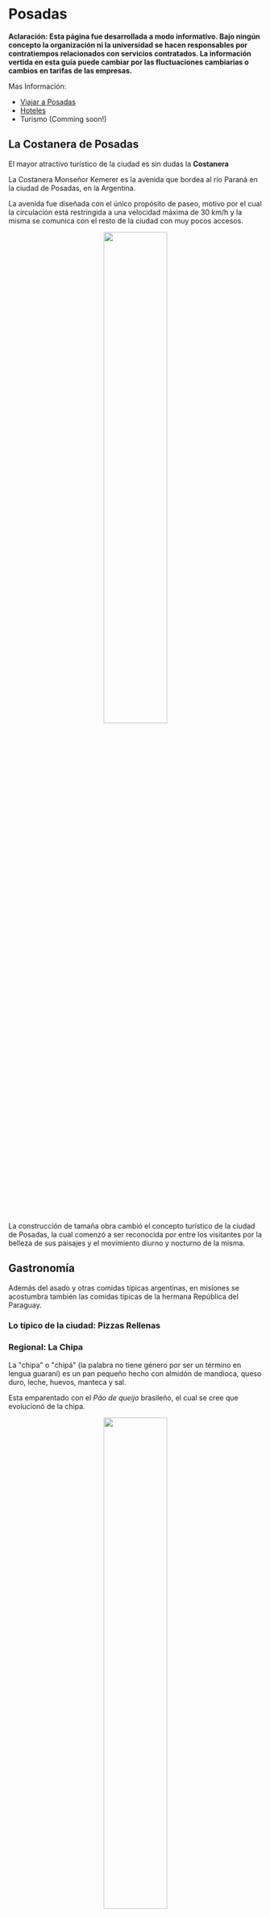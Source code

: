 # Posadas

**Aclaración: Esta página fue desarrollada a modo informativo. Bajo ningún
concepto la organización ni la universidad se hacen
responsables por contratiempos relacionados con servicios contratados.
La información vertida en esta guía puede cambiar por las fluctuaciones
cambiarias o cambios en tarifas de las empresas.**


Mas Información:

- [Viajar a Posadas](/venue/traveling)
- [Hoteles](/venue/accomodation)
- Turismo (Comming soon!)


## La Costanera de Posadas

El mayor atractivo turístico de la ciudad es sin dudas la **Costanera**

La Costanera Monseñor Kemerer es la avenida que bordea al río Paraná en la
ciudad de Posadas, en la Argentina.

La avenida fue diseñada con el único propósito de paseo, motivo por el cual la
circulación está restringida a una velocidad máxima de 30 km/h y la misma se
comunica con el resto de la ciudad con muy pocos accesos.

<div style="text-align:center">
    <img width="50%" src ="https://github.com/scipy-latinamerica/scipyla2015/raw/master/posadas_tourism/imgs/costanera.jpg" />
</div>

La construcción de tamaña obra cambió el concepto turístico de la ciudad de
Posadas, la cual comenzó  a ser reconocida por entre los visitantes por la
belleza de sus paisajes y el movimiento diurno y nocturno de la misma.

## Gastronomía

Además del asado y otras comidas típicas argentinas, en misiones se acostumbra
también las comidas típicas de la hermana República del Paraguay.

### Lo típico de la ciudad: Pizzas Rellenas

### Regional: La Chipa

La "chipa" o "chipá" (la palabra no tiene género por ser un
término en lengua guaraní) es un pan pequeño hecho con almidón de mandioca,
queso duro, leche, huevos, manteca y sal.

Esta emparentado con el *Pão de queijo* brasileño, el cual se cree que
evolucionó de la chipa.

<div style="text-align:center">
    <img width="50%" src ="https://github.com/scipy-latinamerica/scipyla2015/raw/master/posadas_tourism/imgs/chipa.jpeg" />
</div>

**Donde Comer:** Casi todas las panaderías, supermercados y vendedores
ambulantes de la ciudad venden chipas de excelente calidad.


### Regional: El Mbejú (Mbeyú)

El mbeyú (escrito en guaraní como mbeju -se pronuncia en todos los casos mbeyú
, o abreviadamente, "beyú"-), es un plato propio y típico de Paraguay y del
Nordeste argentino. Se trata de un panqueque de almidón

<div style="text-align:center">
    <img width="50%" src ="https://github.com/scipy-latinamerica/scipyla2015/raw/master/posadas_tourism/imgs/mbeyu_1.png" />
</div>

Es una muestra sólida de la gastronomía paraguaya, sumamente ricos en calorías.
Según algunos eruditos de la historia social de Paraguay, toda la gastronomía
popular Paraguaya, que se establece como industria pequeña de la familia
después de Guerra de Paraguay contra La alianza triple
(La Argentina, El Brasil y Uruguay, entre 1864 y 1870), es realmente
abundante en contenido calórico, debido a la situación que superó al país
después del conflicto.

**Donde Comer:**

### Regional: El Reviro

### Regional: Caburé

### Regional: Sopa Paraguaya

La sopa paraguaya es un plato típico de la gastronomía de Paraguay producto
del sincretismo guaraní y español. Los guaraníes acostumbraban a consumir
comidas pastosas elaboradas con harina de maíz o de mandioca envueltas en hojas
de güembé o banana y cocinadas entre ceniza caliente. Los jesuitas
(en su mayoría españoles), introdujeron el uso de: queso, huevos y leche
(aditivos que fueron agregados a las comidas preparadas por los guaraníes).
Por esto, la sopa paraguaya se trata de un bizcocho esponjoso salado, de muy
rico contenido calórico y proteico.

<div style="text-align:center">
    <img width="50%" src ="https://github.com/scipy-latinamerica/scipyla2015/raw/master/posadas_tourism/imgs/sopa-paraguaya.JPG" />
</div>

**Donde Comer:**



### El clásico Argentino: Asado

En Manual del Asador Argentino, de Raúl Mirad, se cuentan las impresiones de
un jesuita italiano que anduvo por las pampas a comienzos de los 1700. Allí el
misionero se impresiona por los gauchos y su destreza para faenar la carne,
colocarla en palos que clavaban en el suelo, inclinados sobre una fogata bajo
las estrellas. Esa misma imagen impresionó a Charles Darwin, quien llegó a
tierras argentinas en 1832 y que un año después ya se sentía parte de la
pampa, como escribía a su hermana en una carta citada por La Nación:

    "Me he convertido en todo un gaucho, tomo mi mate y fumo mi cigarro y
     después me acuesto cómodo, con los cielos como toldo, como si estuviera
     en una cama de pluma. Es una vida tan sana, todo el día encima del
     caballo, comiendo nada más que carne y durmiendo en medio de un viento
     fresco...".

<div style="text-align:center">
    <img width="50%" src ="https://github.com/scipy-latinamerica/scipyla2015/raw/master/posadas_tourism/imgs/asado.jpeg" />
</div>

### Diferentes en cada región: Empanadas

El asado lleva su tiempo Hay que esperar como una hora para que el fuego
esté a punto para colocar la carne. Por eso, hay que sabe esperar, y tomar
vino, y comer empanadas mientras se conversa y se llega al momento clave.

<div style="text-align:center">
    <img width="50%" src ="https://github.com/scipy-latinamerica/scipyla2015/raw/master/posadas_tourism/imgs/empanadas.jpeg" />
</div>

Una empanada es una fina masa de pan, masa quebrada u hojaldre rellena con una
preparación salada o dulce y cocida al horno o frita.
El relleno puede incluir carnes rojas o blancas, pescado, verduras o fruta.

Las empanadas son un plato tradicional de la mayoría de las cocinas de los
países de habla hispana.

**Donde Comer:** Suelen venderse en los supermercados, cualquier restaurante y
pizzería así como algunas panaderías.


### Fast food Argentino: Choripan, Lomo y Milanesa

### 25 de Mayo: El Locro

### Cafes Estilo Argentino

### Cafe estilo Americano

### Un Restauran Diferente

## Compras

### Vinos, dulce de leche, Yerba y alfajores

La alternativa mas simple de comprar esto es ir a cualquier supermercado, el
cual el mas cerano se encuentra a 350 metros.

En estos lugares usted podrá encontrar una amplia variedad de productos por
diferentes precios.

<div style="text-align:center">
    <img width="80%" src ="https://github.com/scipy-latinamerica/scipyla2015/raw/master/posadas_tourism/imgs/alfajores.jpg" />
    <br>
    <small>Alfajores y gondolas de supermecados de Yerba, Dulce de Leche y vinos argentinos</small>
</div>


